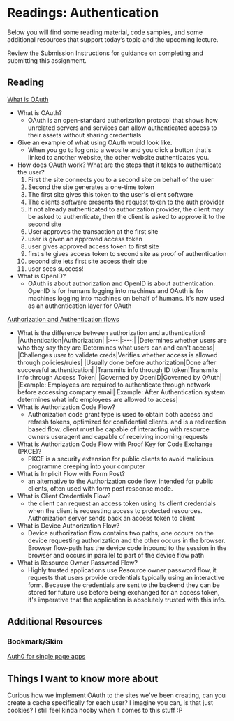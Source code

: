 # Readings: Authentication
Below you will find some reading material, code samples, and some additional resources that support today’s topic and the upcoming lecture.

Review the Submission Instructions for guidance on completing and submitting this assignment.

## Reading
[What is OAuth](https://www.csoonline.com/article/3216404/what-is-oauth-how-the-open-authorization-framework-works.html)

* What is OAuth?
  * OAuth is an open-standard authorization protocol that shows how unrelated servers and services can allow authenticated access to their assets without sharing credentials 
* Give an example of what using OAuth would look like.
  * When you go to log onto a website and you click a button that's linked to another website, the other website authenticates you. 
* How does OAuth work? What are the steps that it takes to authenticate the user?
  1. First the site connects you to a second site on behalf of the user
  2. Second the site generates a one-time token
  3. The first site gives this token to the user's client software
  4. The clients software presents the request token to the auth provider
  5. If not already authenticated to authorization provider, the client may be asked to authenticate, then the client is asked to approve it to the second site
  6. User approves the transaction at the first site
  7. user is given an approved access token 
  8. user gives approved access token to first site
  9. first site gives access token to second site as proof of authentication
  10. second site lets first site access their site
  11. user sees success!
* What is OpenID?
  * OAuth is about authorization and OpenID is about authentication. OpenID is for humans logging into machines and OAuth is for machines logging into machines on behalf of humans. It's now used as an authentication layer for OAuth

[Authorization and Authentication flows](https://auth0.com/docs/get-started/authentication-and-authorization-flow)

* What is the difference between authorization and authentication?
|Authentication|Authorization|
|:---:|:---:|
|Determines whether users are who they say they are|Determines what users can and can't access|
|Challenges user to validate creds|Verifies whether access is allowed through policies/rules|
|Usually done before authorization|Done after successful authentication|
|Transmits info through ID token|Transmits info through Access Token|
|Governed by OpenID|Governed by OAuth|
|Example: Employees are required to authenticate through network before accessing company email| Example: After Authentication system determines what info employees are allowed to access|
* What is Authorization Code Flow?
  *  Authorization code grant type is used to obtain both access and refresh tokens, optimized for confidential clients. and is a redirection based flow. client must be capable of interacting with resource owners useragent and capable of receiving incoming requests
* What is Authorization Code Flow with Proof Key for Code Exchange (PKCE)?
  * PKCE is a security extension for public clients to avoid malicious programme creeping into your computer  
* What is Implicit Flow with Form Post?
  * an alternative to the Authorization code flow, intended for public clients, often used with form post response mode. 
* What is Client Credentials Flow?
  * the client can request an access token using its client credentials when the client is requesting access to protected resources. Authorization server sends back an access token to client 
* What is Device Authorization Flow?
  * Device authorization flow contains two paths, one occurs on the device requesting authorization and the other occurs in the browser. Browser flow-path has the device code inbound to the session in the browser and occurs in parallel to part of the device flow path
* What is Resource Owner Password Flow?
  * Highly trusted applications use Resource owner password flow, it requests that users provide credentials typically using an interactive form. Because the credentials are sent to the backend they can be stored for future use before being exchanged for an access token, it's imperative that the application is absolutely trusted with this info. 

## Additional Resources

### Bookmark/Skim
[Auth0 for single page apps](https://auth0.com/docs/libraries/auth0-react)



## Things I want to know more about
  Curious how we implement OAuth to the sites we've been creating, can you create a cache specifically for each user? I imagine you can, is that just cookies? I still feel kinda nooby when it comes to this stuff :P 